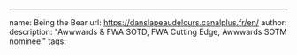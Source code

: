 ---
name: Being the Bear
url: https://danslapeaudelours.canalplus.fr/en/
author: 
description: "Awwwards & FWA SOTD, FWA Cutting Edge, Awwwards SOTM nominee."
tags: